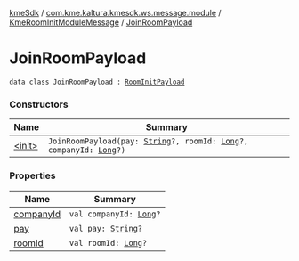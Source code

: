 [kmeSdk](../../../index.md) / [com.kme.kaltura.kmesdk.ws.message.module](../../index.md) / [KmeRoomInitModuleMessage](../index.md) / [JoinRoomPayload](./index.md)

# JoinRoomPayload

`data class JoinRoomPayload : `[`RoomInitPayload`](../-room-init-payload/index.md)

### Constructors

| Name | Summary |
|---|---|
| [&lt;init&gt;](-init-.md) | `JoinRoomPayload(pay: `[`String`](https://kotlinlang.org/api/latest/jvm/stdlib/kotlin/-string/index.html)`?, roomId: `[`Long`](https://kotlinlang.org/api/latest/jvm/stdlib/kotlin/-long/index.html)`?, companyId: `[`Long`](https://kotlinlang.org/api/latest/jvm/stdlib/kotlin/-long/index.html)`?)` |

### Properties

| Name | Summary |
|---|---|
| [companyId](company-id.md) | `val companyId: `[`Long`](https://kotlinlang.org/api/latest/jvm/stdlib/kotlin/-long/index.html)`?` |
| [pay](pay.md) | `val pay: `[`String`](https://kotlinlang.org/api/latest/jvm/stdlib/kotlin/-string/index.html)`?` |
| [roomId](room-id.md) | `val roomId: `[`Long`](https://kotlinlang.org/api/latest/jvm/stdlib/kotlin/-long/index.html)`?` |
